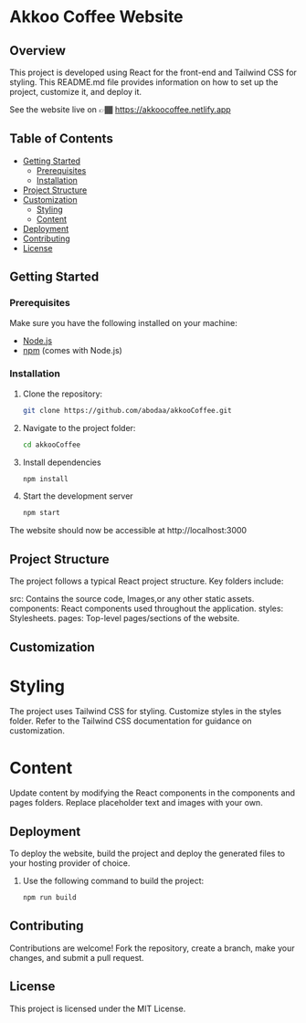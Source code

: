 # Akkoo Coffee Website

## Overview

This project is developed using React for the front-end and Tailwind CSS for styling. This README.md file provides information on how to set up the project, customize it, and deploy it.

See the website live on 👉🏾 https://akkoocoffee.netlify.app

## Table of Contents

- [Getting Started](#getting-started)
  - [Prerequisites](#prerequisites)
  - [Installation](#installation)
- [Project Structure](#project-structure)
- [Customization](#customization)
  - [Styling](#styling)
  - [Content](#content)
- [Deployment](#deployment)
- [Contributing](#contributing)
- [License](#license)

## Getting Started

### Prerequisites

Make sure you have the following installed on your machine:

- [Node.js](https://nodejs.org/)
- [npm](https://www.npmjs.com/) (comes with Node.js)

### Installation

1. Clone the repository:

   ```bash
   git clone https://github.com/abodaa/akkooCoffee.git


2. Navigate to the project folder:

    ```bash
    cd akkooCoffee

3. Install dependencies

    ```bash
   npm install

4. Start the development server

    ```bash
   npm start

The website should now be accessible at http://localhost:3000

## Project Structure
The project follows a typical React project structure. Key folders include:

src: Contains the source code, Images,or any other static assets.
components: React components used throughout the application.
styles: Stylesheets.
pages: Top-level pages/sections of the website.

## Customization
# Styling
The project uses Tailwind CSS for styling. Customize styles in the styles folder. Refer to the Tailwind CSS documentation for guidance on customization.

# Content
Update content by modifying the React components in the components and pages folders. Replace placeholder text and images with your own.

## Deployment
To deploy the website, build the project and deploy the generated files to your hosting provider of choice. 

1. Use the following command to build the project:

    ```bash
   npm run build

## Contributing
Contributions are welcome! Fork the repository, create a branch, make your changes, and submit a pull request.

## License
This project is licensed under the MIT License.